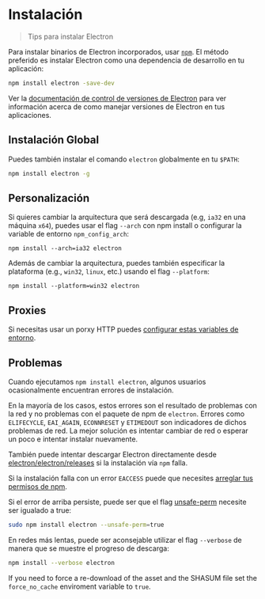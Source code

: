 # Instalación

> Tips para instalar Electron

Para instalar binarios de Electron incorporados, usar [`npm`](https://docs.npmjs.com/). El método preferido es instalar Electron como una dependencia de desarrollo en tu aplicación:

```sh
npm install electron -save-dev
```

Ver la [documentación de control de versiones de Electron](electron-versioning.md) para ver información acerca de como manejar versiones de Electron en tus aplicaciones.

## Instalación Global

Puedes también instalar el comando `electron` globalmente en tu `$PATH`:

```sh
npm install electron -g
```

## Personalización

Si quieres cambiar la arquitectura que será descargada (e.g, `ia32` en una máquina `x64`), puedes usar el flag `--arch` con npm install o configurar la variable de entorno `npm_config_arch`:

```shell
npm install --arch=ia32 electron
```

Además de cambiar la arquitectura, puedes también especificar la plataforma (e.g., `win32`, `linux`, etc.) usando el flag `--platform`:

```shell
npm install --platform=win32 electron
```

## Proxies

Si necesitas usar un porxy HTTP puedes [configurar estas variables de entorno](https://github.com/request/request/tree/f0c4ec061141051988d1216c24936ad2e7d5c45d#controlling-proxy-behaviour-using-environment-variables).

## Problemas

Cuando ejecutamos `npm install electron`, algunos usuarios ocasionalmente encuentran errores de instalación.

En la mayoría de los casos, estos errores son el resultado de problemas con la red y no problemas con el paquete de npm de `electron`. Errores como `ELIFECYCLE`, `EAI_AGAIN`, `ECONNRESET` y `ETIMEDOUT` son indicadores de dichos problemas de red. La mejor solución es intentar cambiar de red o esperar un poco e intentar instalar nuevamente.

También puede intentar descargar Electron directamente desde [electron/electron/releases](https://github.com/electron/electron/releases) si la instalación vía `npm` falla.

Si la instalación falla con un error `EACCESS` puede que necesites [arreglar tus permisos de npm](https://docs.npmjs.com/getting-started/fixing-npm-permissions).

Si el error de arriba persiste, puede ser que el flag [unsafe-perm](https://docs.npmjs.com/misc/config#unsafe-perm) necesite ser igualado a true:

```sh
sudo npm install electron --unsafe-perm=true
```

En redes más lentas, puede ser aconsejable utilizar el flag `--verbose` de manera que se muestre el progreso de descarga:

```sh
npm install --verbose electron
```

If you need to force a re-download of the asset and the SHASUM file set the `force_no_cache` enviroment variable to `true`.